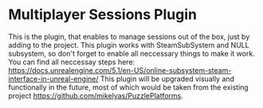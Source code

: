 # Multiplayer Sessions Plugin
This is the plugin, that enables to manage sessions out of the box, just by adding to the project. This plugin works with SteamSubSystem and NULL subsystem, so don't forget to enable all neccessary things to make it work. You can find all neccessay steps here: https://docs.unrealengine.com/5.1/en-US/online-subsystem-steam-interface-in-unreal-engine/
This plugin will be upgraded visually and functionally in the future, most of which would be taken from the existing project https://github.com/mikelyas/PuzzlePlatforms.
